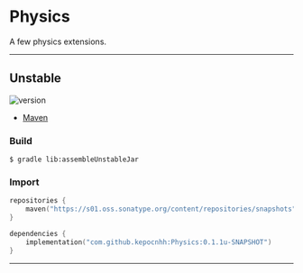 # Physics
A few physics extensions.

---

## Unstable

![version](https://img.shields.io/static/v1?label=version&message=0.1.1u-SNAPSHOT&labelColor=212121&color=2962ff&style=flat)

- [Maven](https://s01.oss.sonatype.org/content/repositories/snapshots/com/github/kepocnhh/Physics/0.1.1u-SNAPSHOT)

### Build
```
$ gradle lib:assembleUnstableJar
```

### Import
```kotlin
repositories {
    maven("https://s01.oss.sonatype.org/content/repositories/snapshots")
}

dependencies {
    implementation("com.github.kepocnhh:Physics:0.1.1u-SNAPSHOT")
}
```

---
